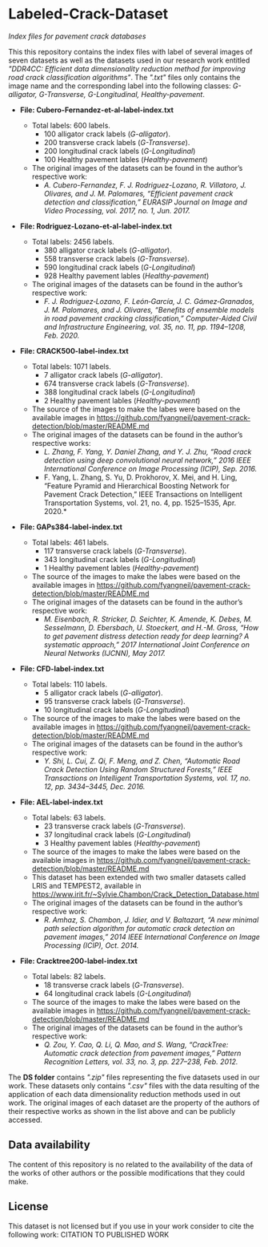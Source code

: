 # Labeled-Crack-Dataset
*Index files for pavement crack databases*

This this repository contains the index files with label of several images of seven datasets as well as the datasets used in our research work entitled *"DDR4CC: Efficient data dimensionality reduction method for improving road crack classification algorithms"*. The *".txt"* files only contains the image name and the corresponding label into the following classes: *G-alligator, G-Transverse, G-Longitudinal, Healthy-pavement*.


* **File: Cubero-Fernandez-et-al-label-index.txt**
  * Total labels: 600 labels.
    - 100 alligator crack labels (*G-alligator*).
    - 200 transverse crack labels (*G-Transverse*).
    - 200 longitudinal crack labels (*G-Longitudinal*)
    - 100 Healthy pavement lables (*Healthy-pavement*)
  * The original images of the datasets can be found in the author’s respective work: 
    * *A. Cubero-Fernandez, F. J. Rodriguez-Lozano, R. Villatoro, J. Olivares, and J. M. Palomares, “Efficient pavement crack detection and classification,” EURASIP Journal on Image and Video Processing, vol. 2017, no. 1, Jun. 2017.*

* **File: Rodriguez-Lozano-et-al-label-index.txt**
  * Total labels: 2456 labels.
    - 380 alligator crack labels (*G-alligator*).
    - 558 transverse crack labels (*G-Transverse*).
    - 590 longitudinal crack labels (*G-Longitudinal*)
    - 928 Healthy pavement lables (*Healthy-pavement*)
  * The original images of the datasets can be found in the author’s respective work: 
    * *F. J. Rodriguez‐Lozano, F. León‐García, J. C. Gámez‐Granados, J. M. Palomares, and J. Olivares, “Benefits of ensemble models in road pavement cracking classification,” Computer-Aided Civil and Infrastructure Engineering, vol. 35, no. 11, pp. 1194–1208, Feb. 2020.*

* **File: CRACK500-label-index.txt**
  * Total labels: 1071 labels.
    - 7 alligator crack labels (*G-alligator*).
    - 674 transverse crack labels (*G-Transverse*).
    - 388 longitudinal crack labels (*G-Longitudinal*)
    - 2 Healthy pavement lables (*Healthy-pavement*)
  * The source of the images to make the labes were based on the available images in https://github.com/fyangneil/pavement-crack-detection/blob/master/README.md
  * The original images of the datasets can be found in the author’s respective works:   
    * *L. Zhang, F. Yang, Y. Daniel Zhang, and Y. J. Zhu, “Road crack detection using deep convolutional neural network,” 2016 IEEE International Conference on Image Processing (ICIP), Sep. 2016.*
    * F. Yang, L. Zhang, S. Yu, D. Prokhorov, X. Mei, and H. Ling, “Feature Pyramid and Hierarchical Boosting Network for Pavement Crack Detection,” IEEE Transactions on Intelligent Transportation Systems, vol. 21, no. 4, pp. 1525–1535, Apr. 2020.*

* **File: GAPs384-label-index.txt**
  * Total labels: 461 labels.
    - 117 transverse crack labels (*G-Transverse*).
    - 343 longitudinal crack labels (*G-Longitudinal*)
    - 1 Healthy pavement lables (*Healthy-pavement*)
  * The source of the images to make the labes were based on the available images in https://github.com/fyangneil/pavement-crack-detection/blob/master/README.md  
  * The original images of the datasets can be found in the author’s respective work: 
    * *M. Eisenbach, R. Stricker, D. Seichter, K. Amende, K. Debes, M. Sesselmann, D. Ebersbach, U. Stoeckert, and H.-M. Gross, “How to get pavement distress detection ready for deep learning? A systematic approach,” 2017 International Joint Conference on Neural Networks (IJCNN), May 2017.*

* **File: CFD-label-index.txt**
  * Total labels: 110 labels.
    - 5 alligator crack labels (*G-alligator*).
    - 95 transverse crack labels (*G-Transverse*).
    - 10 longitudinal crack labels (*G-Longitudinal*)
  * The source of the images to make the labes were based on the available images in https://github.com/fyangneil/pavement-crack-detection/blob/master/README.md  
  * The original images of the datasets can be found in the author’s respective work: 
    * *Y. Shi, L. Cui, Z. Qi, F. Meng, and Z. Chen, “Automatic Road Crack Detection Using Random Structured Forests,” IEEE Transactions on Intelligent Transportation Systems, vol. 17, no. 12, pp. 3434–3445, Dec. 2016.*

* **File: AEL-label-index.txt**
  * Total labels: 63 labels.
    - 23 transverse crack labels (*G-Transverse*).
    - 37 longitudinal crack labels (*G-Longitudinal*)
    - 3 Healthy pavement lables (*Healthy-pavement*)
  * The source of the images to make the labes were based on the available images in https://github.com/fyangneil/pavement-crack-detection/blob/master/README.md 
  * This dataset has been extended with two smaller datasets called LRIS and TEMPEST2, available in https://www.irit.fr/~Sylvie.Chambon/Crack_Detection_Database.html
  * The original images of the datasets can be found in the author’s respective work: 
    * *R. Amhaz, S. Chambon, J. Idier, and V. Baltazart, “A new minimal path selection algorithm for automatic crack detection on pavement images,” 2014 IEEE International Conference on Image Processing (ICIP), Oct. 2014.*

* **File: Cracktree200-label-index.txt**
  * Total labels: 82 labels.
    - 18 transverse crack labels (*G-Transverse*).
    - 64 longitudinal crack labels (*G-Longitudinal*)
  * The source of the images to make the labes were based on the available images in https://github.com/fyangneil/pavement-crack-detection/blob/master/README.md 
  * The original images of the datasets can be found in the author’s respective work: 
    * *Q. Zou, Y. Cao, Q. Li, Q. Mao, and S. Wang, “CrackTree: Automatic crack detection from pavement images,” Pattern Recognition Letters, vol. 33, no. 3, pp. 227–238, Feb. 2012.*

The **DS folder** contains *".zip"* files representing the five datasets used in our work. These datasets only contains *".csv"* files with the data resulting of the application of each data dimensionality reduction methods used in out work. The original images of each dataset are the property of the authors of their respective works as shown in the list above and can be publicly accessed.

## Data availability
The content of this repository is no related to the availability of the data of the works of other authors or the possible modifications that they could make.

## License
This dataset is not licensed but if you use in your work consider to cite the following work:
CITATION TO PUBLISHED WORK



